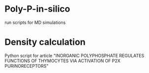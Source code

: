 # Poly-P-in-silico
run scripts for MD simulations 


# Density calculation
Python script for article "INORGANIC POLYPHOSPHATE REGULATES FUNCTIONS OF THYMOCYTES VIA ACTIVATION OF P2X PURINORECEPTORS"
